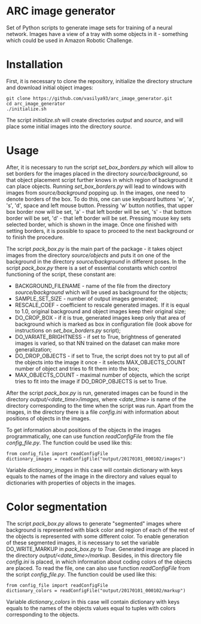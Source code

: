 # ARC image generator
Set of Python scripts to generate image sets for training of a neural network. Images have a view of a tray with some objects in it - something which could be used in Amazon Robotic Challenge.

# Installation
First, it is necessary to clone the repository, initialize the directory structure and download initial object images:
```
git clone https://github.com/vasilya93/arc_image_generator.git
cd arc_image_generator
./initialize.sh
```
The script *initialize.sh* will create directories *output* and *source*, and will place some initial images into the directory *source*. 

# Usage

After, it is necessary to run the script *set_box_borders.py* which will allow to set borders for the images placed in the directory *source/background*, so that object placement script further knows in which region of background it can place objects. Running *set_box_borders.py* will lead to windows with images from *source/background* popping up. In the images, one need to denote borders of the box. To do this, one can use keyboard buttons 'w', 'a', 's', 'd', space and left mouse button. Pressing 'w' button notifies, that upper box border now will be set, 'a' - that left border will be set, 's' - that bottom border will be set, 'd' - that left border will be set. Pressing mouse key sets selected border, which is shown in the image. Once one finished with setting borders, it is possible to space to proceed to the next background or to finish the procedure.

The script *pack_box.py* is the main part of the package - it takes object images from the directory *source/objects* and puts it on one of the background in the directory *source/background* in different poses. In the script *pack_box.py* there is a set of essential constants which control functioning of the script, these constant are:
* BACKGROUND_FILENAME - name of the file from the directory *source/background* which will be used as background for the objects;
* SAMPLE_SET_SIZE - number of output images generated;
* RESCALE_COEF - coefficient to rescale generated images. If it is equal to 1.0, original background and object images keep their original size;
* DO_CROP_BOX - if it is true, generated images keep only that area of background which is marked as box in configuration file (look above for instructions on *set_box_borders.py* script);
* DO_VARIATE_BRIGHTNESS - if set to True, brightness of generated images is varied, so that NN trained on the dataset can make more generalization;
* DO_DROP_OBJECTS - if set to True, the script does not try to put all of the objects into the image it once - it selects MAX_OBJECTS_COUNT number of object and tries to fit them into the box;
* MAX_OBJECTS_COUNT - maximal number of objects, which the script tries to fit into the image if DO_DROP_OBJECTS is set to True.

After the script *pack_box.py* is run, generated images can be found in the directory *output/<date_time>/images*, where *<date_time>* is name of the directory corresponding to the time when the script was run. Apart from the images, in the directory there is a file *config.ini* with information about positions of objects in the images.

To get information about positions of the objects in the images programmatically, one can use function *readConfigFile* from the file *config_file.py*. The function could be used like this:
```
from config_file import readConfigFile
dictionary_images = readConfigFile("output/20170101_000102/images")
```
Variable *dictionary_images* in this case will contain dictionary with keys equals to the names of the image in the directory and values equal to dictionaries with properties of objects in the images.

# Color segmentation

The script *pack_box.py* allows to generate "segmented" images where background is represented with black color and region of each of the rest of the objects is represented with some different color. To enable generation of these segmented images, it is necessary to set the variable DO_WRITE_MARKUP in *pack_box.py* to *True*. Generated image are placed in the directory *output/<date_time>/markup*. Besides, in this directory file *config.ini* is placed, in which information about coding colors of the objects are placed. To read the file, one can also use function *readConfigFile* from the script *config_file.py*. The function could be used like this:
```
from config_file import readConfigFile
dictionary_colors = readConfigFile("output/20170101_000102/markup")
```
Variable *dictionary_colors* in this case will contain dictionary with keys equals to the names of the objects values equal to tuples with colors corresponding to the objects.
